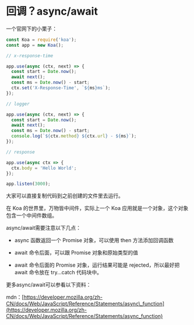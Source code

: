 # 回调？async/await

一个官网下的小栗子：

```js
const Koa = require('koa');
const app = new Koa();

// x-response-time

app.use(async (ctx, next) => {
  const start = Date.now();
  await next();
  const ms = Date.now() - start;
  ctx.set('X-Response-Time', `${ms}ms`);
});

// logger

app.use(async (ctx, next) => {
  const start = Date.now();
  await next();
  const ms = Date.now() - start;
  console.log(`${ctx.method} ${ctx.url} - ${ms}`);
});

// response

app.use(async ctx => {
  ctx.body = 'Hello World';
});

app.listen(3000);
```

大家可以直接复制代码到之前创建的文件里去运行。

在 Koa 的世界里，万物皆中间件，实际上一个 Koa 应用就是一个对象，这个对象包含一个中间件数组。

async/await需要注意以下几点：

* async 函数返回一个 Promise 对象，可以使用 then 方法添加回调函数

* await 命令后面，可以跟 Promise 对象和原始类型的值

* await 命令后面的 Promise 对象，运行结果可能是 rejected，所以最好把 await 命令放在 try...catch 代码块中。

更多async/await可以参看以下资料：

mdn：[https://developer.mozilla.org/zh-CN/docs/Web/JavaScript/Reference/Statements/async\_function](https://developer.mozilla.org/zh-CN/docs/Web/JavaScript/Reference/Statements/async_function)

